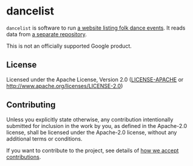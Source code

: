# dancelist

`dancelist` is software to run [a website listing folk dance events](https://dance.q.geek.nz/). It
reads data from [a separate repository](https://github.com/qwandor/dancelist-data).

This is not an officially supported Google product.

## License

Licensed under the Apache License, Version 2.0 ([LICENSE-APACHE](LICENSE-APACHE) or
http://www.apache.org/licenses/LICENSE-2.0)

## Contributing

Unless you explicitly state otherwise, any contribution intentionally submitted for inclusion in the
work by you, as defined in the Apache-2.0 license, shall be licensed under the Apache-2.0 license,
without any additional terms or conditions.

If you want to contribute to the project, see details of
[how we accept contributions](CONTRIBUTING.md).
